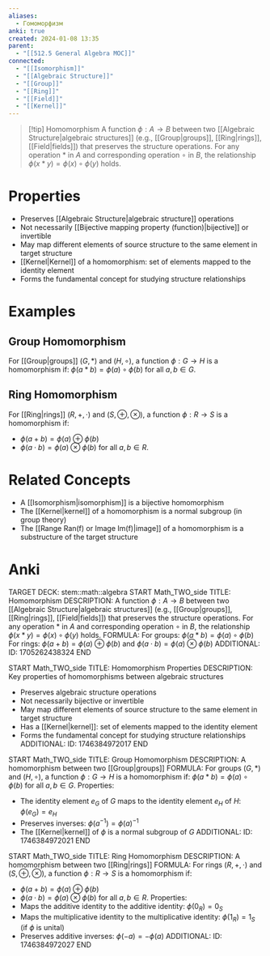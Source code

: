 ```yaml
---
aliases:
  - Гомоморфизм
anki: true
created: 2024-01-08 13:35
parent:
  - "[[512.5 General Algebra MOC]]"
connected:
  - "[[Isomorphism]]"
  - "[[Algebraic Structure]]"
  - "[[Group]]"
  - "[[Ring]]"
  - "[[Field]]"
  - "[[Kernel]]"
---
```


> [!tip] Homomorphism
> A function $\phi: A \to B$ between two [[Algebraic Structure|algebraic structures]] (e.g., [[Group|groups]], [[Ring|rings]], [[Field|fields]]) that preserves the structure operations. For any operation $\ast$ in $A$ and corresponding operation $\circ$ in $B$, the relationship $\phi(x \ast y) = \phi(x) \circ \phi(y)$ holds.

# Properties
- Preserves [[Algebraic Structure|algebraic structure]] operations
- Not necessarily [[Bijective mapping property (function)|bijective]]  or invertible
- May map different elements of source structure to the same element in target structure
- [[Kernel|Kernel]] of a homomorphism: set of elements mapped to the identity element
- Forms the fundamental concept for studying structure relationships

# Examples
## Group Homomorphism
For [[Group|groups]] $(G, \ast)$ and $(H, \circ)$, a function $\phi: G \to H$ is a homomorphism if:
$\phi(a \ast b) = \phi(a) \circ \phi(b)$ for all $a, b \in G$.

## Ring Homomorphism
For [[Ring|rings]] $(R, +, \cdot)$ and $(S, \oplus, \otimes)$, a function $\phi: R \to S$ is a homomorphism if:
- $\phi(a + b) = \phi(a) \oplus \phi(b)$
- $\phi(a \cdot b) = \phi(a) \otimes \phi(b)$
for all $a, b \in R$.

# Related Concepts
- A [[Isomorphism|isomorphism]] is a bijective homomorphism
- The [[Kernel|kernel]] of a homomorphism is a normal subgroup (in group theory)
- The [[Range Ran(f) or Image Im(f)|image]] of a homomorphism is a substructure of the target structure

# Anki
TARGET DECK: stem::math::algebra 
START
Math_TWO_side
TITLE: Homomorphism
DESCRIPTION: A function $\phi: A \to B$ between two [[Algebraic Structure|algebraic structures]] (e.g., [[Group|groups]], [[Ring|rings]], [[Field|fields]]) that preserves the structure operations. For any operation $\ast$ in $A$ and corresponding operation $\circ$ in $B$, the relationship $\phi(x \ast y) = \phi(x) \circ \phi(y)$ holds.
FORMULA: For groups: $\phi(a \ast b) = \phi(a) \circ \phi(b)$
For rings: $\phi(a + b) = \phi(a) \oplus \phi(b)$ and $\phi(a \cdot b) = \phi(a) \otimes \phi(b)$
ADDITIONAL:
ID: 1705262438324
END

START
Math_TWO_side
TITLE: Homomorphism Properties
DESCRIPTION: Key properties of homomorphisms between algebraic structures
- Preserves algebraic structure operations
- Not necessarily bijective or invertible
- May map different elements of source structure to the same element in target structure
- Has a [[Kernel|kernel]]: set of elements mapped to the identity element
- Forms the fundamental concept for studying structure relationships
ADDITIONAL:
ID: 1746384972017
END

START
Math_TWO_side
TITLE: Group Homomorphism
DESCRIPTION: A homomorphism between two [[Group|groups]]
FORMULA: For groups $(G, \ast)$ and $(H, \circ)$, a function $\phi: G \to H$ is a homomorphism if:
$\phi(a \ast b) = \phi(a) \circ \phi(b)$ for all $a, b \in G$.
Properties:
- The identity element $e_G$ of $G$ maps to the identity element $e_H$ of $H$: $\phi(e_G) = e_H$
- Preserves inverses: $\phi(a^{-1}) = \phi(a)^{-1}$
- The [[Kernel|kernel]] of $\phi$ is a normal subgroup of $G$
ADDITIONAL:
ID: 1746384972021
END

START
Math_TWO_side
TITLE: Ring Homomorphism
DESCRIPTION: A homomorphism between two [[Ring|rings]]
FORMULA: For rings $(R, +, \cdot)$ and $(S, \oplus, \otimes)$, a function $\phi: R \to S$ is a homomorphism if:
- $\phi(a + b) = \phi(a) \oplus \phi(b)$
- $\phi(a \cdot b) = \phi(a) \otimes \phi(b)$
for all $a, b \in R$.
Properties:
- Maps the additive identity to the additive identity: $\phi(0_R) = 0_S$
- Maps the multiplicative identity to the multiplicative identity: $\phi(1_R) = 1_S$ (if $\phi$ is unital)
- Preserves additive inverses: $\phi(-a) = -\phi(a)$
ADDITIONAL:
ID: 1746384972027
END




